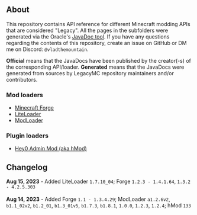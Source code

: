 ## About

This repository contains API reference for different Minecraft modding APIs that are considered "Legacy". All the pages in the subfolders were generated via the Oracle's [JavaDoc tool](https://www.oracle.com/java/technologies/javase/javadoc-tool.html). If you have any questions regarding the contents of this repository, create an issue on GitHub or DM me on Discord: `@vladthemountain`.  

**Official** means that the JavaDocs have been published by the creator(-s) of the corresponding API/loader. **Generated** means that the JavaDocs were generated from sources by LegacyMC repository maintainers and/or contributors.

### Mod loaders  
* [Minecraft Forge](forge/index.md)
* [LiteLoader](liteloader/index.md)
* [ModLoader](modloader/index.md)
<!--* [ModLoaderMP](modloadermp/index.md)-->

### Plugin loaders  
* [Hey0 Admin Mod (aka hMod)](hMod/index.md)

## Changelog

<div>
  <b>Aug 15, 2023</b> - Added LiteLoader <code>1.7.10_04</code>; Forge <code>1.2.3 - 1.4.1.64</code>, <code>1.3.2 - 4.2.5.303</code>
</div>
<br>
<div>
  <b>Aug 14, 2023</b> - Added Forge <code>1.1 - 1.3.4.29</code>; ModLoader <code>a1.2.6v2</code>, <code>b1.1_02v2</code>, <code>b1.2_01</code>, <code>b1.3_01v5</code>, <code>b1.7.3</code>, <code>b1.8.1</code>, <code>1.0.0</code>, <code>1.2.3</code>, <code>1.2.4</code>; hMod <code>133</code>
</div>

